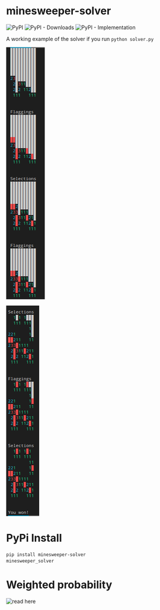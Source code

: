 # minesweeper-solver

![PyPI](https://img.shields.io/pypi/v/minesweeper-solver?color=blue&style=for-the-badge)
![PyPI - Downloads](https://img.shields.io/pypi/dm/minesweeper-solver?color=blue&style=for-the-badge)
![PyPI - Implementation](https://img.shields.io/pypi/implementation/minesweeper-solver?style=for-the-badge)

A working example of the solver if you run `python solver.py`

![1](images/1.png)

![2](images/2.png)

# PyPi Install

```bash
pip install minesweeper-solver
minesweeper_solver
```
# Weighted probability
![read here](https://math.stackexchange.com/questions/2511421/correct-probability-calculation-for-minesweeper)
